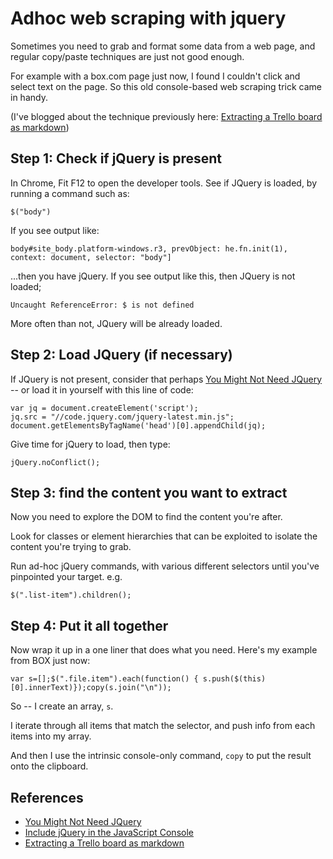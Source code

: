 ﻿# Adhoc web scraping with jquery

Sometimes you need to grab and format some data from a web page, and regular copy/paste techniques are just not good enough.

For example with a box.com page just now, I found I couldn't click and select text on the page. So this old console-based web scraping trick came in handy.

(I've blogged about the technique previously here: [Extracting a Trello board as markdown](http://www.secretgeek.net/trello_ws))


## Step 1: Check if jQuery is present

In Chrome, Fit F12 to open the developer tools. See if JQuery is loaded, by running a command such as:

	$("body")

If you see output like:

	body#site_body.platform-windows.r3, prevObject: he.fn.init(1), context: document, selector: "body"]

...then you have jQuery. If you see output like this, then JQuery is not loaded;

	Uncaught ReferenceError: $ is not defined




More often than not, JQuery will be already loaded.

## Step 2: Load JQuery (if necessary)

If JQuery is not present, consider that perhaps [You Might Not Need JQuery](http://youmightnotneedjquery.com/) -- or load it in yourself with this line of code:


	var jq = document.createElement('script');
	jq.src = "//code.jquery.com/jquery-latest.min.js";
	document.getElementsByTagName('head')[0].appendChild(jq);


Give time for jQuery to load, then type:

	jQuery.noConflict();


## Step 3: find the content you want to extract


Now you need to explore the DOM to find the content you're after.

Look for classes or element hierarchies that can be exploited to isolate the content you're trying to grab.

Run ad-hoc jQuery commands, with various different selectors until you've pinpointed your target. e.g.

    $(".list-item").children();


## Step 4: Put it all together

Now wrap it up in a one liner that does what you need. Here's my example from BOX just now:

    var s=[];$(".file.item").each(function() { s.push($(this)[0].innerText)});copy(s.join("\n"));

So -- I create an array, `s`.

I iterate through all items that match the selector, and push info from each items into my array.

And then I use the intrinsic console-only command, `copy` to put the result onto the clipboard.


## References

 * [You Might Not Need JQuery](http://youmightnotneedjquery.com/)
 * [Include jQuery in the JavaScript Console](https://stackoverflow.com/questions/7474354/include-jquery-in-the-javascript-console)
 * [Extracting a Trello board as markdown](http://www.secretgeek.net/trello_ws)